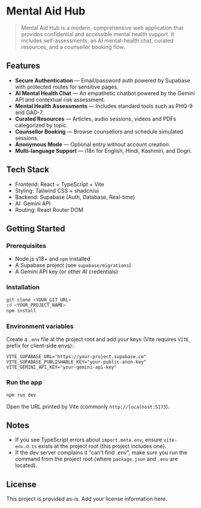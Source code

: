 # Mental Aid Hub

> Mental Aid Hub is a modern, comprehensive web application that provides confidential and accessible mental health support. It includes self-assessments, an AI mental-health chat, curated resources, and a counsellor booking flow.

## Features
- **Secure Authentication** — Email/password auth powered by Supabase with protected routes for sensitive pages.
- **AI Mental Health Chat** — An empathetic chatbot powered by the Gemini API and contextual risk assessment.
- **Mental Health Assessments** — Includes standard tools such as PHQ-9 and GAD-7.
- **Curated Resources** — Articles, audio sessions, videos and PDFs categorized by topic.
- **Counsellor Booking** — Browse counsellors and schedule simulated sessions.
- **Anonymous Mode** — Optional entry without account creation.
- **Multi-language Support** — i18n for English, Hindi, Kashmiri, and Dogri.

## Tech Stack
- Frontend: React + TypeScript + Vite
- Styling: Tailwind CSS + shadcn/ui
- Backend: Supabase (Auth, Database, Real-time)
- AI: Gemini API
- Routing: React Router DOM

## Getting Started
### Prerequisites
- Node.js v18+ and `npm` installed
- A Supabase project (see `supabase/migrations`)
- A Gemini API key (or other AI credentials)

### Installation
```bash
git clone <YOUR_GIT_URL>
cd <YOUR_PROJECT_NAME>
npm install
```

### Environment variables
Create a `.env` file at the project root and add your keys (Vite requires `VITE_` prefix for client-side envs):

```env
VITE_SUPABASE_URL="https://your-project.supabase.co"
VITE_SUPABASE_PUBLISHABLE_KEY="your-public-anon-key"
VITE_GEMINI_API_KEY="your-gemini-api-key"
```

### Run the app
```bash
npm run dev
```

Open the URL printed by Vite (commonly `http://localhost:5173`).

## Notes
- If you see TypeScript errors about `import.meta.env`, ensure `vite-env.d.ts` exists at the project root (this project includes one).
- If the dev server complains it "can't find .env", make sure you run the command from the project root (where `package.json` and `.env` are located).

## License
This project is provided as-is. Add your license information here.